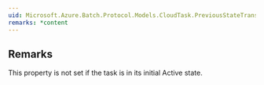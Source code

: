 ```yaml
---  
uid: Microsoft.Azure.Batch.Protocol.Models.CloudTask.PreviousStateTransitionTime  
remarks: *content  
---  
```

  
## Remarks  
 This property is not set if the task is in its initial Active             state.